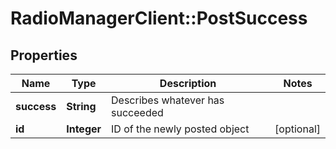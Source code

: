 # RadioManagerClient::PostSuccess

## Properties
Name | Type | Description | Notes
------------ | ------------- | ------------- | -------------
**success** | **String** | Describes whatever has succeeded | 
**id** | **Integer** | ID of the newly posted object | [optional] 


